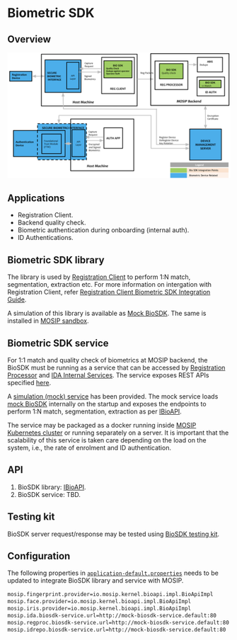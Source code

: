 # Biometric SDK 

## Overview

![](_images/sdk.png)

## Applications
* Registration Client.
* Backend quality check.
* Biometric authentication during onboarding (internal auth).
* ID Authentications.

## Biometric SDK library
The library is used by [Registration Client](registration-client.md) to perform 1:N match, segmentation, extraction etc.
For more information on intergation with Registration Client, refer [Registration Client Biometric SDK Integration Guide](registration-client-sdk-integration.md).

A simulation of this library is available as [Mock BioSDK](https://github.com/mosip/mosip-mock-services/tree/release-1.2.0/mock-sdk). The same is installed in [MOSIP sandbox](sandbox-deployment.md).

## Biometric SDK service
For 1:1 match and quality check of biometrics at MOSIP backend, the BioSDK must be running as a service that can be accessed by [Registration Processor](registration-processor.md) and [IDA Internal Services](id-authentication-services.md#internal-services). The service exposes REST APIs specified [here](#api).

A [simulation (mock) service](https://github.com/mosip/biosdk-services/tree/release-1.2.0) has been provided. The mock service loads [mock BioSDK](https://github.com/mosip/mosip-mock-services/tree/release-1.2.0/mock-sdk) internally on the startup and exposes the endpoints to perform 1:N match, segmentation, extraction as per [IBioAPI](https://github.com/mosip/commons/blob/release-1.2.0/kernel/kernel-biometrics-api/src/main/java/io/mosip/kernel/biometrics/spi/IBioApi.java).

The service may be packaged as a docker running inside [MOSIP Kubernetes cluster](https://github.com/mosip/mosip-infra/blob/release-1.2.0/deployment/v3/cluster/README.md) or running separately on a server. It is important that the scalability of this service is taken care depending on the load on the system, i.e., the rate of enrolment and ID authentication.

## API
1. BioSDK library: [IBioAPI](https://github.com/mosip/commons/blob/release-1.2.0/kernel/kernel-biometrics-api/src/main/java/io/mosip/kernel/biometrics/spi/IBioApi.java).
1. BioSDK service: TBD.

## Testing kit
BioSDK server request/response may be tested using [BioSDK testing kit](https://github.com/mosip/biosdk-testing-kit.git).

## Configuration 
The following properties in [`application-default.properties`]() needs to be updated to integrate BioSDK library and service with MOSIP.

```
mosip.fingerprint.provider=io.mosip.kernel.bioapi.impl.BioApiImpl
mosip.face.provider=io.mosip.kernel.bioapi.impl.BioApiImpl
mosip.iris.provider=io.mosip.kernel.bioapi.impl.BioApiImpl
mosip.ida.biosdk-service.url=http://mock-biosdk-service.default:80
mosip.regproc.biosdk-service.url=http://mock-biosdk-service.default:80
mosip.idrepo.biosdk-service.url=http://mock-biosdk-service.default:80
```




